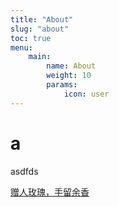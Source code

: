 ```yaml
---
title: "About"
slug: "about"
toc: true
menu:
    main:
        name: About
        weight: 10
        params: 
            icon: user
---
```

# a

asdfds

[赠人玫瑰，手留余香](/p/pay-for-help/)
